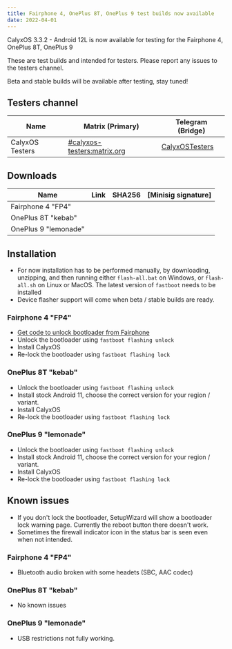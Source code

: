 ```yaml
---
title: Fairphone 4, OnePlus 8T, OnePlus 9 test builds now available
date: 2022-04-01
---
```


CalyxOS 3.3.2 - Android 12L is now available for testing for the Fairphone 4, OnePlus 8T, OnePlus 9

These are test builds and intended for testers. Please report any issues to the testers channel.

Beta and stable builds will be available after testing, stay tuned!

## Testers channel

| Name | Matrix (Primary) | Telegram (Bridge) |
| ---- | ------ | -------- |
| CalyxOS Testers | [#calyxos-testers:matrix.org](https://app.element.io/#/room/#calyxos-testers:matrix.org) | [CalyxOSTesters](https://t.me/CalyxOSTesters) |

## Downloads

| Name | Link | SHA256 | [Minisig signature] |
| ---- | ---- | ------ | ------------------- |
| Fairphone 4 "FP4" | | |
| OnePlus 8T "kebab" | | | 
| OnePlus 9 "lemonade" | | |

## Installation

* For now installation has to be performed manually, by downloading, unzipping, and then running either `flash-all.bat` on Windows, or `flash-all.sh` on Linux or MacOS. The latest version of `fastboot` needs to be installed
* Device flasher support will come when beta / stable builds are ready.

### Fairphone 4 "FP4"
* [Get code to unlock bootloader from Fairphone](https://www.fairphone.com/en/bootloader-unlocking-code-for-fairphone-3/)
* Unlock the bootloader using `fastboot flashing unlock`
* Install CalyxOS
* Re-lock the bootloader using `fastboot flashing lock`

### OnePlus 8T "kebab"
* Unlock the bootloader using `fastboot flashing unlock`
* Install stock Android 11, choose the correct version for your region / variant.
* Install CalyxOS
* Re-lock the bootloader using `fastboot flashing lock`

### OnePlus 9 "lemonade"
* Unlock the bootloader using `fastboot flashing unlock`
* Install stock Android 11, choose the correct version for your region / variant.
* Install CalyxOS
* Re-lock the bootloader using `fastboot flashing lock`

## Known issues

* If you don't lock the bootloader, SetupWizard will show a bootloader lock warning page. Currently the reboot button there doesn't work.
* Sometimes the firewall indicator icon in the status bar is seen even when not intended.

### Fairphone 4 "FP4"
* Bluetooth audio broken with some headets (SBC, AAC codec)

### OnePlus 8T "kebab"
* No known issues

### OnePlus 9 "lemonade"
* USB restrictions not fully working.

